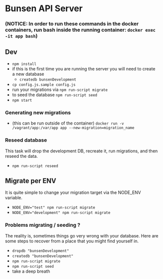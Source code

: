 Bunsen API Server
==========

### (NOTICE: In order to run these commands in the docker containers, run bash inside the running container: `docker exec -it app bash`)

## Dev

* `npm install`
* if this is the first time you are running the server you will need to create a new database
  - `createdb bunsenDevelopment`
* `cp config.js.sample config.js`
* run your migrations via `npm run-script migrate`
* to seed the database `npm run-script seed`
* `npm start`

### Generating new migrations

* (this can be run outside of the container) `docker run -v /vagrant/app:/var/app app --new-migration=migration_name`

### Reseed database
This task will drop the development DB, recreate it, run migrations, and then reseed the data.

* `npm run-script reseed`

## Migrate per ENV

It is quite simple to change your migration
target via the NODE_ENV variable.

* `NODE_ENV="test" npm run-script migrate`
* `NODE_ENV="development" npm run-script migrate`

### Problems migrating / seeding ?
The reality is, sometimes things go very wrong with your database. Here are some steps to recover from a place that you might find yourself in.

* `dropdb "bunsenDevelopment"`
* `createdb "bunsenDevelopment"`
* `npm run-script migrate`
* `npm run-script seed`
* take a deep breath
